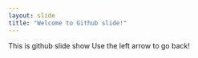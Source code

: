 ```yaml
---
layout: slide
title: "Welcome to Github slide!"
---
```

This is github slide show
Use the left arrow to go back!
